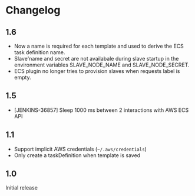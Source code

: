 # Changelog

## 1.6
- Now a name is required for each template and used to derive the ECS task definition name.
- Slave'name and secret are not availabale during slave startup in the environment variables SLAVE_NODE_NAME and SLAVE_NODE_SECRET.
- ECS plugin no longer tries to provision slaves when requests label is empty.

## 1.5
- [JENKINS-36857] Sleep 1000 ms between 2 interactions with AWS ECS API

## 1.1
- Support implicit AWS credentials (`~/.aws/credentials`) 
- Only create a taskDefinition when template is saved

## 1.0
Initial release

